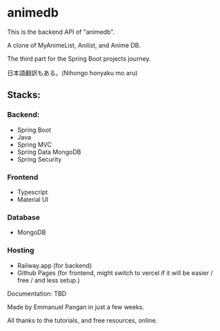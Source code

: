 # animedb

This is the backend API of "animedb".

A clone of MyAnimeList, Anilist, and Anime DB.

The third part for the Spring Boot projects journey.

日本語翻訳もある。(Nihongo honyaku mo aru)

## Stacks:

### Backend:
- Spring Boot
- Java
- Spring MVC
- Spring Data MongoDB
- Spring Security

### Frontend
 - Typescript
 - Material UI

### Database
- MongoDB

### Hosting
- Railway.app (for backend) 
- Github Pages (for frontend, might switch to vercel if it will be easier / free / and less setup.)

Documentation: TBD

Made by Emmanuel Pangan in just a few weeks.

All thanks to the tutorials, and free resources, online.
